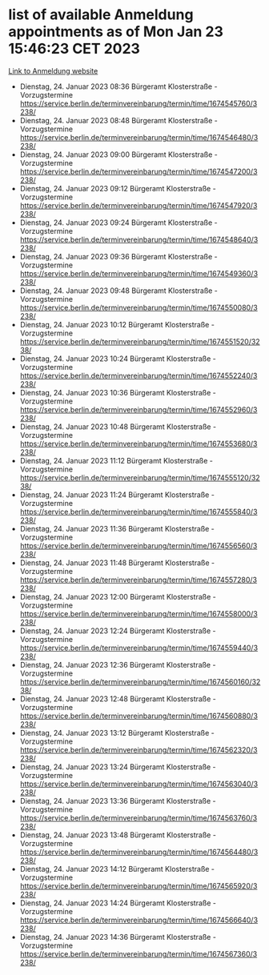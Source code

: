 # list of available Anmeldung appointments as of Mon Jan 23 15:46:23 CET 2023
[Link to Anmeldung website](https://service.berlin.de/terminvereinbarung/termin/tag.php?termin=0&anliegen[]=120686&dienstleisterlist=122210,122217,327316,122219,327312,122227,327314,122231,327346,122243,327348,122252,329742,122260,329745,122262,329748,122254,329751,122271,327278,122273,327274,122277,327276,330436,122280,327294,122282,327290,122284,327292,327539,122291,327270,122285,327266,122286,327264,122296,327268,150230,329760,122301,327282,122297,327286,122294,327284,122312,329763,122314,329775,122304,327330,122311,327334,122309,327332,122281,327352,122279,329772,122276,327324,122274,327326,122267,329766,122246,327318,122251,327320,122257,327322,122208,327298,122226,327300,121362,121364&herkunft=http%3A%2F%2Fservice.berlin.de%2Fdienstleistung%2F120686%2F)
- Dienstag, 24. Januar 2023 08:36 Bürgeramt Klosterstraße - Vorzugstermine https://service.berlin.de/terminvereinbarung/termin/time/1674545760/3238/
- Dienstag, 24. Januar 2023 08:48 Bürgeramt Klosterstraße - Vorzugstermine https://service.berlin.de/terminvereinbarung/termin/time/1674546480/3238/
- Dienstag, 24. Januar 2023 09:00 Bürgeramt Klosterstraße - Vorzugstermine https://service.berlin.de/terminvereinbarung/termin/time/1674547200/3238/
- Dienstag, 24. Januar 2023 09:12 Bürgeramt Klosterstraße - Vorzugstermine https://service.berlin.de/terminvereinbarung/termin/time/1674547920/3238/
- Dienstag, 24. Januar 2023 09:24 Bürgeramt Klosterstraße - Vorzugstermine https://service.berlin.de/terminvereinbarung/termin/time/1674548640/3238/
- Dienstag, 24. Januar 2023 09:36 Bürgeramt Klosterstraße - Vorzugstermine https://service.berlin.de/terminvereinbarung/termin/time/1674549360/3238/
- Dienstag, 24. Januar 2023 09:48 Bürgeramt Klosterstraße - Vorzugstermine https://service.berlin.de/terminvereinbarung/termin/time/1674550080/3238/
- Dienstag, 24. Januar 2023 10:12 Bürgeramt Klosterstraße - Vorzugstermine https://service.berlin.de/terminvereinbarung/termin/time/1674551520/3238/
- Dienstag, 24. Januar 2023 10:24 Bürgeramt Klosterstraße - Vorzugstermine https://service.berlin.de/terminvereinbarung/termin/time/1674552240/3238/
- Dienstag, 24. Januar 2023 10:36 Bürgeramt Klosterstraße - Vorzugstermine https://service.berlin.de/terminvereinbarung/termin/time/1674552960/3238/
- Dienstag, 24. Januar 2023 10:48 Bürgeramt Klosterstraße - Vorzugstermine https://service.berlin.de/terminvereinbarung/termin/time/1674553680/3238/
- Dienstag, 24. Januar 2023 11:12 Bürgeramt Klosterstraße - Vorzugstermine https://service.berlin.de/terminvereinbarung/termin/time/1674555120/3238/
- Dienstag, 24. Januar 2023 11:24 Bürgeramt Klosterstraße - Vorzugstermine https://service.berlin.de/terminvereinbarung/termin/time/1674555840/3238/
- Dienstag, 24. Januar 2023 11:36 Bürgeramt Klosterstraße - Vorzugstermine https://service.berlin.de/terminvereinbarung/termin/time/1674556560/3238/
- Dienstag, 24. Januar 2023 11:48 Bürgeramt Klosterstraße - Vorzugstermine https://service.berlin.de/terminvereinbarung/termin/time/1674557280/3238/
- Dienstag, 24. Januar 2023 12:00 Bürgeramt Klosterstraße - Vorzugstermine https://service.berlin.de/terminvereinbarung/termin/time/1674558000/3238/
- Dienstag, 24. Januar 2023 12:24 Bürgeramt Klosterstraße - Vorzugstermine https://service.berlin.de/terminvereinbarung/termin/time/1674559440/3238/
- Dienstag, 24. Januar 2023 12:36 Bürgeramt Klosterstraße - Vorzugstermine https://service.berlin.de/terminvereinbarung/termin/time/1674560160/3238/
- Dienstag, 24. Januar 2023 12:48 Bürgeramt Klosterstraße - Vorzugstermine https://service.berlin.de/terminvereinbarung/termin/time/1674560880/3238/
- Dienstag, 24. Januar 2023 13:12 Bürgeramt Klosterstraße - Vorzugstermine https://service.berlin.de/terminvereinbarung/termin/time/1674562320/3238/
- Dienstag, 24. Januar 2023 13:24 Bürgeramt Klosterstraße - Vorzugstermine https://service.berlin.de/terminvereinbarung/termin/time/1674563040/3238/
- Dienstag, 24. Januar 2023 13:36 Bürgeramt Klosterstraße - Vorzugstermine https://service.berlin.de/terminvereinbarung/termin/time/1674563760/3238/
- Dienstag, 24. Januar 2023 13:48 Bürgeramt Klosterstraße - Vorzugstermine https://service.berlin.de/terminvereinbarung/termin/time/1674564480/3238/
- Dienstag, 24. Januar 2023 14:12 Bürgeramt Klosterstraße - Vorzugstermine https://service.berlin.de/terminvereinbarung/termin/time/1674565920/3238/
- Dienstag, 24. Januar 2023 14:24 Bürgeramt Klosterstraße - Vorzugstermine https://service.berlin.de/terminvereinbarung/termin/time/1674566640/3238/
- Dienstag, 24. Januar 2023 14:36 Bürgeramt Klosterstraße - Vorzugstermine https://service.berlin.de/terminvereinbarung/termin/time/1674567360/3238/
